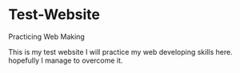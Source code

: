 # Test-Website
Practicing Web Making 

This is my test website 
I will practice my web developing skills here.
hopefully I manage to overcome it.
